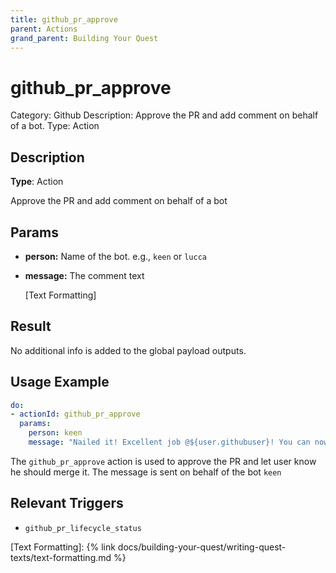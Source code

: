 ```yaml
---
title: github_pr_approve
parent: Actions
grand_parent: Building Your Quest
---
```


# github_pr_approve

Category: Github
Description: Approve the PR and add comment on behalf of a bot.
Type: Action

## Description

**Type**: Action

Approve the PR and add comment on behalf of a bot

## Params

- **person:** Name of the bot. e.g., `keen` or `lucca`
- **message:** The comment text
    
    [Text Formatting]
    

## Result

No additional info is added to the global payload outputs.

## Usage Example

```yaml
do:
- actionId: github_pr_approve
  params:
    person: keen
    message: "Nailed it! Excellent job @${user.githubuser}! You can now merge the PR."
```

The `github_pr_approve` action is used to approve the PR and let user know he should merge it. The message is sent on behalf of the bot `keen`

## Relevant Triggers

- `github_pr_lifecycle_status`

[Text Formatting]: {% link docs/building-your-quest/writing-quest-texts/text-formatting.md %}